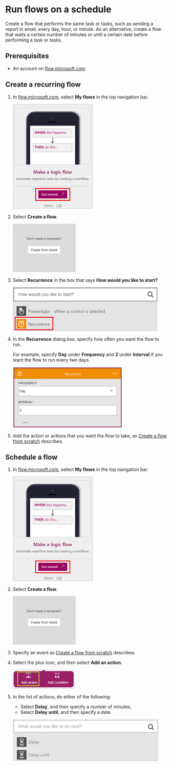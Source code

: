 <properties
    pageTitle="Run flows on a schedule | Microsoft Flow"
    description="Automate recurring tasks by running flows on a schedule, such as every day or every hour."
    services=""
    suite="flow"
    documentationCenter="na"
    authors="stepsic-microsoft-com"
    manager="erikre"
    editor=""
    tags=""/>

<tags
   ms.service="flow"
   ms.devlang="na"
   ms.topic="article"
   ms.tgt_pltfrm="na"
   ms.workload="na"
   ms.date="04/15/2016"
   ms.author="stepsic"/>

# Run flows on a schedule #
Create a flow that performs the same task or tasks, such as sending a report in email, every day, hour, or minute. As an alternative, create a flow that waits a certain number of minutes or until a certain date before performing a task or tasks.

## Prerequisites ##
- An account on [flow.microsoft.com](https://flow.microsoft.com)

## Create a recurring flow ##

1. In [flow.microsoft.com](https://flow.microsoft.com), select **My flows** in the top navigation bar.

	![Create a flow from blank](./media/run-tasks-on-a-schedule/create-flow.png)

1. Select **Create a flow**.

	![Create a flow from blank](./media/run-tasks-on-a-schedule/create-from-blank.png)

1. Select **Recurrence** in the box that says **How would you like to start?**

	![Every day](./media/run-tasks-on-a-schedule/add-recurrence.png)

1. In the **Recurrence** dialog box, specify how often you want the flow to run.

	For example, specify **Day** under **Frequency** and **2** under **Interval** if you want the flow to run every two days.

	![Recurrence dialog box](./media/run-tasks-on-a-schedule/specify-recurrence.png)

1. Add the action or actions that you want the flow to take, as [Create a flow from scratch](get-started-logic-flow.md) describes.

## Schedule a flow ##

1. In [flow.microsoft.com](https://flow.microsoft.com), select **My flows** in the top navigation bar.

	![Create a flow from blank](./media/run-tasks-on-a-schedule/create-flow.png)

1. Select **Create a flow**.

	![Create a flow from blank](./media/run-tasks-on-a-schedule/create-from-blank.png)

1. Specify an event as [Create a flow from scratch](get-started-logic-flow.md) describes.

1. Select the plus icon, and then select **Add an action**.

	![Option to add an action to a flow](./media/run-tasks-on-a-schedule/add-action.png)

1. In the list of actions, do either of the following:
	- Select **Delay**, and then specify a number of minutes,
	- Select **Delay until**, and then specify a date.

	![Option to add an action to a flow](./media/run-tasks-on-a-schedule/add-delay.png)
